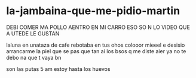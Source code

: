 # la-jambaina-que-me-pidio-martin
DEBI COMER MA POLLO AENTRO EN MI CARRO ESO SO N LO VIDEO QUE A UTEDE LE GUSTAN


laluna en unataza de cafe 
rebotaba en tus ohos colooor mieeel 
e desisio arrancarme la piel 
que se pas que tan ai los bsos q me diste aier
ya no te debo na que t vaya bn 


son las putas 5 am estoy hasta los huevos